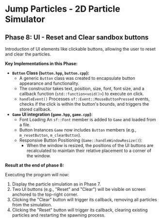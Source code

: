 # Jump Particles - 2D Particle Simulator

## Phase 8: UI - Reset and Clear sandbox buttons

Introduction of UI elements like clickable buttons, allowing the user to reset and clear the particles.

**Key Implementations in this Phase:**

*   **`Button` Class (`button.hpp`, `button.cpp`):**
    *   A generic `Button` class was created to encapsulate button appearance and functionality.
    *  The constructor takes text, position, size, font, font size, and a callback function (`std::function<void()>`) to execute on click.
    *   `handleEvent()` Processes `sf::Event::MouseButtonPressed` events, checks if the click is within the button's bounds, and triggers the stored callback.
*   **`Game` UI integration (`game.hpp`, `game.cpp`):**
    *  Font Loading An `sf::Font` member is added to `Game` and loaded from a file.
    *   Button Instances `Game` now includes `Button` members (e.g., `m_resetButton`, `m_clearButton`).
    *   Responsive Button Positioning (`Game::handleWindowResize()`):
        *   When the window is resized, the positions of the UI buttons are recalculated to maintain their relative placement to a corner of the window.

**Result at the end of phase 8:**

Executing the program will now:
1.  Display the particle simulation as in Phase 7.
2.  Two UI buttons (e.g., "Reset" and "Clear") will be visible on screen anchored to the top-right corner.
3.  Clicking the "Clear" button will trigger its callback, removing all particles from the simulation.
4.  Clicking the "Reset" button will trigger its callback, clearing existing particles and restarting the spawning process.